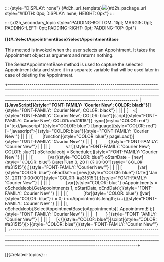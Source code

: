 ::: {style="DISPLAY: none"}
[](ms-xhelp:///?Id=d2h_url_template){#d2h_url_template}![](!package_url!){#d2h_package_url style="WIDTH: 0px; DISPLAY: none; HEIGHT: 0px"}
:::

::: {.d2h_secondary_topic style="PADDING-BOTTOM: 10pt; MARGIN: 0pt; PADDING-LEFT: 0pt; PADDING-RIGHT: 0pt; PADDING-TOP: 0pt"}
#### []{#_SelectAppointmentBase}SelectAppointmentBase

This method is invoked when the user selects an Appointment. It takes the Appointment object as argument and returns nothing.

The SelectAppointmentBase method is used to capture the selected Appointment data and store it in a separate variable that will be used later in case of deleting the Appointment.

+----------------------------------------------------------------------------------------------------------------------------------------------------------------------------------------------------------------------------------------------------------------------------------------------------------+
| **[\[JavaScript\]]{style="FONT-FAMILY: 'Courier New'; COLOR: black"}**[]{style="FONT-FAMILY: 'Courier New'; COLOR: black"}                                                                                                                                                                               |
|                                                                                                                                                                                                                                                                                                          |
| [    \<]{style="FONT-FAMILY: 'Courier New'; COLOR: blue"}[script]{style="FONT-FAMILY: 'Courier New'; COLOR: #a31515"}[ [type]{style="COLOR: red"}[=\"text/javascript\"]{style="COLOR: blue"} [language]{style="COLOR: red"}[=\"javascript\"\>]{style="COLOR: blue"}]{style="FONT-FAMILY: 'Courier New'"} |
|                                                                                                                                                                                                                                                                                                          |
| [        [function]{style="COLOR: blue"} pageLoad()]{style="FONT-FAMILY: 'Courier New'"}                                                                                                                                                                                                                 |
|                                                                                                                                                                                                                                                                                                          |
| [         {]{style="FONT-FAMILY: 'Courier New'"}                                                                                                                                                                                                                                                         |
|                                                                                                                                                                                                                                                                                                          |
| [             var]{style="FONT-FAMILY: 'Courier New'; COLOR: blue"}[ oScheduleobj = Scheduler;]{style="FONT-FAMILY: 'Courier New'"}                                                                                                                                                                      |
|                                                                                                                                                                                                                                                                                                          |
| [             [var]{style="COLOR: blue"} oStartDate = [new]{style="COLOR: blue"} Date([\"Jan 3, 2011 07:00:00\"]{style="COLOR: #a31515"});]{style="FONT-FAMILY: 'Courier New'"}                                                                                                                          |
|                                                                                                                                                                                                                                                                                                          |
| [             [var]{style="COLOR: blue"} oEndDate = [new]{style="COLOR: blue"} Date([\"Jan 31, 2011 10:00:00\"]{style="COLOR: #a31515"});]{style="FONT-FAMILY: 'Courier New'"}                                                                                                                           |
|                                                                                                                                                                                                                                                                                                          |
| [             [var]{style="COLOR: blue"} oAppointments = oScheduleobj.GetAppointments(1, oStartDate, oEndDate);]{style="FONT-FAMILY: 'Courier New'"}                                                                                                                                                     |
|                                                                                                                                                                                                                                                                                                          |
| [             [for]{style="COLOR: blue"} ([var]{style="COLOR: blue"} i = 0; i \< oAppointments.length; i++)]{style="FONT-FAMILY: 'Courier New'"}                                                                                                                                                         |
|                                                                                                                                                                                                                                                                                                          |
| [              oScheduleobj.SelectAppointmentBase(oAppointments\[i\].AppointmentEl);]{style="FONT-FAMILY: 'Courier New'"}                                                                                                                                                                                |
|                                                                                                                                                                                                                                                                                                          |
| [       } ]{style="FONT-FAMILY: 'Courier New'"}                                                                                                                                                                                                                                                          |
|                                                                                                                                                                                                                                                                                                          |
| [     [\</]{style="COLOR: blue"}[script]{style="COLOR: #a31515"}[\>]{style="COLOR: blue"}]{style="FONT-FAMILY: 'Courier New'"}                                                                                                                                                                           |
+----------------------------------------------------------------------------------------------------------------------------------------------------------------------------------------------------------------------------------------------------------------------------------------------------------+

[]{#related-topics}
:::
